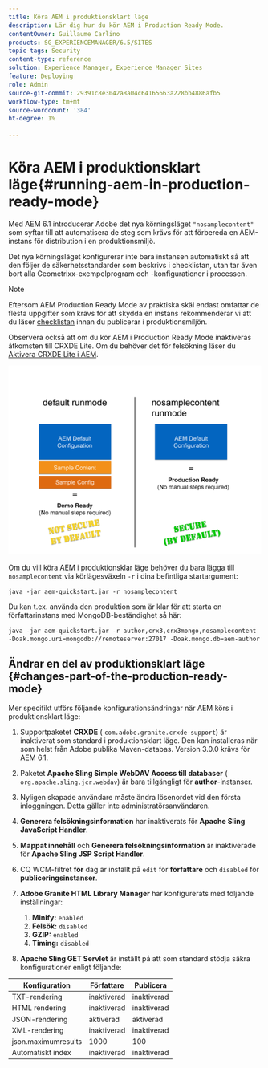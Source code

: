 ```yaml
---
title: Köra AEM i produktionsklart läge
description: Lär dig hur du kör AEM i Production Ready Mode.
contentOwner: Guillaume Carlino
products: SG_EXPERIENCEMANAGER/6.5/SITES
topic-tags: Security
content-type: reference
solution: Experience Manager, Experience Manager Sites
feature: Deploying
role: Admin
source-git-commit: 29391c8e3042a8a04c64165663a228bb4886afb5
workflow-type: tm+mt
source-wordcount: '384'
ht-degree: 1%

---
```


# Köra AEM i produktionsklart läge{#running-aem-in-production-ready-mode}

Med AEM 6.1 introducerar Adobe det nya körningsläget `"nosamplecontent"` som syftar till att automatisera de steg som krävs för att förbereda en AEM-instans för distribution i en produktionsmiljö.

Det nya körningsläget konfigurerar inte bara instansen automatiskt så att den följer de säkerhetsstandarder som beskrivs i checklistan, utan tar även bort alla Geometrixx-exempelprogram och -konfigurationer i processen.

>[!NOTE]
>
>Eftersom AEM Production Ready Mode av praktiska skäl endast omfattar de flesta uppgifter som krävs för att skydda en instans rekommenderar vi att du läser [checklistan](/help/sites-administering/security-checklist.md) innan du publicerar i produktionsmiljön.
>
>Observera också att om du kör AEM i Production Ready Mode inaktiveras åtkomsten till CRXDE Lite. Om du behöver det för felsökning läser du [Aktivera CRXDE Lite i AEM](/help/sites-administering/enabling-crxde-lite.md).

![chlimage_1-83](assets/chlimage_1-83a.png)

Om du vill köra AEM i produktionsklar läge behöver du bara lägga till `nosamplecontent` via körlägesväxeln `-r` i dina befintliga startargument:

```shell
java -jar aem-quickstart.jar -r nosamplecontent
```

Du kan t.ex. använda den produktion som är klar för att starta en författarinstans med MongoDB-beständighet så här:

```shell
java -jar aem-quickstart.jar -r author,crx3,crx3mongo,nosamplecontent -Doak.mongo.uri=mongodb://remoteserver:27017 -Doak.mongo.db=aem-author
```

## Ändrar en del av produktionsklart läge {#changes-part-of-the-production-ready-mode}

Mer specifikt utförs följande konfigurationsändringar när AEM körs i produktionsklart läge:

1. Supportpaketet **CRXDE** ( `com.adobe.granite.crxde-support`) är inaktiverat som standard i produktionsklart läge. Den kan installeras när som helst från Adobe publika Maven-databas. Version 3.0.0 krävs för AEM 6.1.

1. Paketet **Apache Sling Simple WebDAV Access till databaser** ( `org.apache.sling.jcr.webdav`) är bara tillgängligt för **author**-instanser.

1. Nyligen skapade användare måste ändra lösenordet vid den första inloggningen. Detta gäller inte administratörsanvändaren.
1. **Generera felsökningsinformation** har inaktiverats för **Apache Sling JavaScript Handler**.

1. **Mappat innehåll** och **Generera felsökningsinformation** är inaktiverade för **Apache Sling JSP Script Handler**.

1. CQ WCM-filtret **för** dag är inställt på `edit` för **författare** och `disabled` för **publiceringsinstanser**.

1. **Adobe Granite HTML Library Manager** har konfigurerats med följande inställningar:

   1. **Minify:** `enabled`
   1. **Felsök:** `disabled`
   1. **GZIP:** `enabled`
   1. **Timing:** `disabled`

1. **Apache Sling GET Servlet** är inställt på att som standard stödja säkra konfigurationer enligt följande:

| **Konfiguration** | **Författare** | **Publicera** |
|---|---|---|
| TXT-rendering | inaktiverad | inaktiverad |
| HTML rendering | inaktiverad | inaktiverad |
| JSON-rendering | aktiverad | aktiverad |
| XML-rendering | inaktiverad | inaktiverad |
| json.maximumresults | 1000 | 100 |
| Automatiskt index | inaktiverad | inaktiverad |
